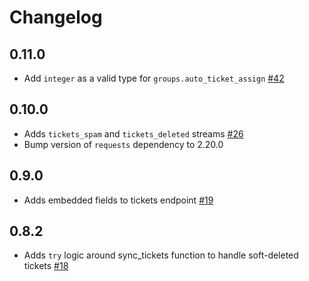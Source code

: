 # Changelog

## 0.11.0
  * Add `integer` as a valid type for `groups.auto_ticket_assign` [#42](https://github.com/singer-io/tap-freshdesk/pull/42)

## 0.10.0
  * Adds `tickets_spam` and `tickets_deleted` streams [#26](https://github.com/singer-io/tap-freshdesk/pull/26)
  * Bump version of `requests` dependency to 2.20.0

## 0.9.0
  * Adds embedded fields to tickets endpoint [#19](https://github.com/singer-io/tap-freshdesk/pull/19)

## 0.8.2
  * Adds `try` logic around sync_tickets function to handle soft-deleted tickets [#18](https://github.com/singer-io/tap-freshdesk/pull/18)

